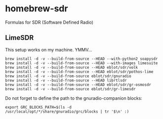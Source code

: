# homebrew-sdr

Formulas for SDR (Software Defined Radio)

## LimeSDR

This setup works on my machine. YMMV...

    brew install -d -v --build-from-source --HEAD --with-python2 soapysdr
    brew install -d -v --build-from-source --HEAD --with-images limesuite
    brew install -d -v --build-from-source --HEAD eblot/sdr/volk
    brew install -d -v --build-from-source --HEAD eblot/sdr/pothos-lime
    brew install -d -v --build-from-source eblot/sdr/gnuradio
    brew install -d -v --build-from-source --HEAD librtlsdr
    brew install -d -v --build-from-source --HEAD eblot/sdr/gr-osmosdr
    brew install -d -v --build-from-source eblot/sdr/gr-limesdr

Do not forget to define the path to the gnuradio-companion blocks:

    export GRC_BLOCKS_PATH=$(ls -d /usr/local/opt/*/share/gnuradio/grc/blocks | tr '$\n' :)
